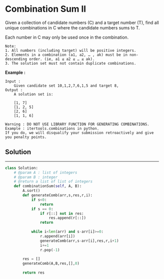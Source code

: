 <h1>Combination Sum II</h1>

<p>
Given a collection of candidate numbers (C) and a target number (T), find all unique combinations in C where the candidate numbers sums to T.

Each number in C may only be used once in the combination.

    Note:
    1. All numbers (including target) will be positive integers.
    2. Elements in a combination (a1, a2, … , ak) must be in non-descending order. (ie, a1 ≤ a2 ≤ … ≤ ak).
    3. The solution set must not contain duplicate combinations.

<b>Example :</b>
    
    Input :
        Given candidate set 10,1,2,7,6,1,5 and target 8,
    Output :
        A solution set is:

        [1, 7]
        [1, 2, 5]
        [2, 6]
        [1, 1, 6]
</p>
<p>  

    Warning : DO NOT USE LIBRARY FUNCTION FOR GENERATING COMBINATIONS.
    Example : itertools.combinations in python.
    If you do, we will disqualify your submission retroactively and give you penalty points. 
</p>

<h2>Solution</h2>

***

```python
class Solution:
    # @param A : list of integers
    # @param B : integer
    # @return a list of list of integers
    def combinationSum(self, A, B):
        A.sort()
        def generateComb(arr,s,res,r,i):
            if s<0:
                return
            if s == 0:
                if r[::] not in res:
                    res.append(r[::])
                return
            
            while i<len(arr) and s-arr[i]>=0:
                r.append(arr[i])
                generateComb(arr,s-arr[i],res,r,i+1)
                i+=1
                r.pop(-1)
                
        res = []
        generateComb(A,B,res,[],0)
        
        return res
```